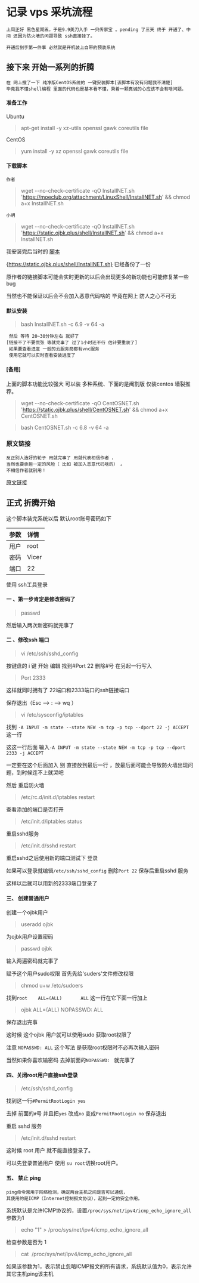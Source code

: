 # 记录 vps 采坑流程 
	
	上周正好 黑色星期五，于是9.9美刀入手 一只传家宝 。pending 了三天 终于 开通了、中间 还因为防火墙的问题导致 ssh直接挂了。

 	开通后到手第一件事 必然就是开机装上自带的预装系统  
 	
## 接下来 开始一系列的折腾

	在 网上搜了一下 纯净版CentOS系统的 一键安装脚本[该脚本有没有问题我不清楚]
	毕竟我不懂shell编程 里面的代码也是基本看不懂，秉着一颗真诚的心应该不会有啥问题。
	
#### 准备工作 

Ubuntu

>apt-get install -y xz-utils openssl gawk coreutils file

CentOS

>yum install -y xz openssl gawk coreutils file	

#### 下载脚本

	作者
>wget --no-check-certificate -qO InstallNET.sh 'https://moeclub.org/attachment/LinuxShell/InstallNET.sh' && chmod a+x InstallNET.sh	
	
	小明 

>wget --no-check-certificate -qO InstallNET.sh 'https://static.ojbk.plus/shell/InstallNET.sh' && chmod a+x InstallNET.sh	
	
我安装完后当时的 [脚本](https://static.ojbk.plus/shell/InstallNET.sh/)

{https://static.ojbk.plus/shell/InstallNET.sh} 已经备份了一份 

原作者的链接脚本可能会实时更新的以后会出现更多的新功能也可能修复某一些bug

 当然也不能保证以后会不会加入恶意代码啥的 毕竟在网上 防人之心不可无

#### 默认安装
	
>bash InstallNET.sh -c 6.9 -v 64 -a
	 
	 然后 等待 20~30分钟左右 就好了
	[链接不了不要慌张 等就完事了 过了1小时还不行 估计要重装了]
	 如果要查看进度 一般的云服务商都有vnc服务
	 使用它就可以实时查看安装进度了
	

#### [备用]

上面的脚本功能比较强大 可以装 多种系统、下面的是阉割版 仅装centos 墙裂推荐。

>wget --no-check-certificate -qO CentOSNET.sh 'https://static.ojbk.plus/shell/CentOSNET.sh' && chmod a+x CentOSNET.sh

>bash CentOSNET.sh -c 6.8 -v 64 -a


### 原文链接 

	反正别人造好的轮子 用就完事了 用就代表相信作者 ， 
	当然也要承担一定的风险（ 比如 被加入恶意代码啥的） 。
	不相信作者就别用！

[原文链接](https://moeclub.org/2018/04/03/603/)

## 正式 折腾开始

   这个脚本装完系统以后 默认root账号密码如下
   
|参数|详情|
|:-|:-|
|用户|root |   
|密码|Vicer |   
|端口|22 |     

使用 ssh工具登录 

#### 一 、第一步肯定是修改密码了

>passwd 

然后输入两次新密码就完事了

#### 二 、修改ssh 端口

>vi /etc/ssh/sshd_config

按键盘的 i 键 开始 编辑
找到#Port 22
删除#号 
在另起一行写入 

>Port 2333

这样就同时拥有了 22端口和2333端口的ssh链接端口

保存退出（Esc --> :  -->  wq ）

>vi /etc/sysconfig/iptables

找到 `-A INPUT -m state --state NEW -m tcp -p tcp --dport 22 -j ACCEPT` 这一行

这这一行后面 输入`-A INPUT -m state --state NEW -m tcp -p tcp --dport 2333 -j ACCEPT`

一定要在这个后面加入 别 直接放到最后一行 ，放最后面可能会导致防火墙出现问题，到时候连不上就哭吧

然后 重启防火墙

>/etc/rc.d/init.d/iptables restart

查看添加的端口是否打开

>/etc/init.d/iptables status

重启sshd服务

>/etc/init.d/sshd restart

重启sshd之后使用新的端口测试下 登录 

如果可以登录就编辑`/etc/ssh/sshd_config` 删除`Port 22` 保存后重启sshd 服务

这样以后就可以用新的2333端口登录了

#### 三、 创建普通用户  

创建一个ojbk用户

>useradd  ojbk

为ojbk用户设置密码

>passwd ojbk

输入两遍密码就完事了

赋予这个用户sudo权限 首先先给'suders'文件修改权限

>chmod u+w /etc/sudoers

找到`root    ALL=(ALL)       ALL` 这一行在它下面一行加上

>ojbk    ALL=(ALL)       NOPASSWD: ALL

保存退出完事 

这时候 这个ojbk 用户就可以使用sudo 获取root权限了

注意 `NOPASSWD: ALL` 这个写法 是获取root权限时不必再次输入密码

当然如果你喜欢输密码 去掉前面的`NOPASSWD: ` 就完事了

#### 四、关闭root用户直接ssh登录

>/etc/ssh/sshd_config


找到这一行`#PermitRootLogin yes`

去掉 前面的`#`号 并且把`yes` 改成`no`
变成`PermitRootLogin no`
保存退出

重启 sshd 服务
>/etc/init.d/sshd restart

这时候 root 用户 就不能直接登录了。 

可以先登录普通用户 使用 `su root`切换root用户。


#### 五、 禁止 ping  
	
	ping命令常用于网络检测，确定两台主机之间是否可以通信，
	其使用的是ICMP（Internet控制报文协议），起到一定的安全作用。


系统默认是允许ICMP协议的，设置`/proc/sys/net/ipv4/icmp_echo_ignore_all`参数为1

> echo "1" > /proc/sys/net/ipv4/icmp_echo_ignore_all

检查参数是否为 1

>cat  /proc/sys/net/ipv4/icmp_echo_ignore_all

如果该参数为1，表示禁止忽略ICMP报文的所有请求，系统默认值为0，表示允许其它主机ping该主机























